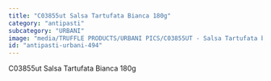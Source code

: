 ```yaml
---
title: "C03855ut Salsa Tartufata Bianca 180g"
category: "antipasti"
subcategory: "URBANI"
image: "media/TRUFFLE PRODUCTS/URBANI PICS/C03855UT - Salsa Tartufata bianca 180g.jpg"
id: "antipasti-urbani-494"
---
```


C03855ut Salsa Tartufata Bianca 180g
